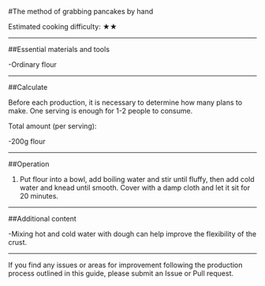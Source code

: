 #The method of grabbing pancakes by hand

Estimated cooking difficulty: ★★

---

##Essential materials and tools

-Ordinary flour

---

##Calculate

Before each production, it is necessary to determine how many plans to make. One serving is enough for 1-2 people to consume.

Total amount (per serving):

-200g flour

---

##Operation

1. Put flour into a bowl, add boiling water and stir until fluffy, then add cold water and knead until smooth. Cover with a damp cloth and let it sit for 20 minutes.   

---

##Additional content

-Mixing hot and cold water with dough can help improve the flexibility of the crust.   

---

If you find any issues or areas for improvement following the production process outlined in this guide, please submit an Issue or Pull request.
